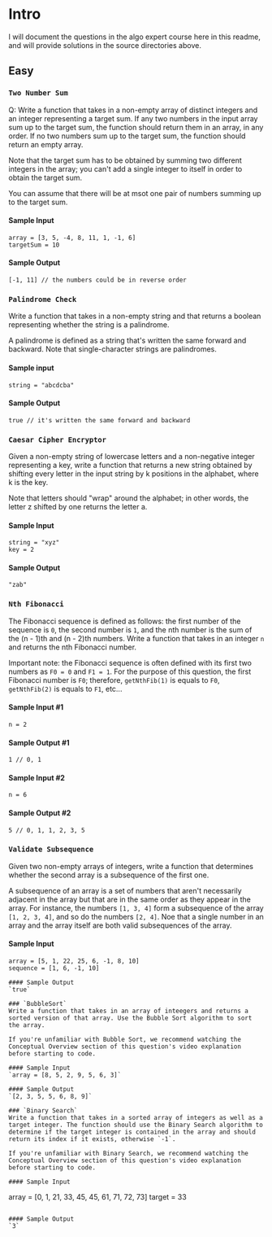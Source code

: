 # Intro
I will document the questions in the algo expert course here in this readme, and will provide solutions in the source directories above.

## Easy
### `Two Number Sum`
Q: Write a function that takes in a non-empty array of distinct integers and an integer representing a target sum. If any two numbers in the input array sum up to the target sum, the function should return them in an array, in any order. If no two numbers sum up to the target sum, the function should return an empty array.

Note that the target sum has to be obtained by summing two different integers in the array; you can't add a single integer to itself in order to obtain the target sum.

You can assume that there will be at msot one pair of numbers summing up to the target sum.

#### Sample Input
```
array = [3, 5, -4, 8, 11, 1, -1, 6]
targetSum = 10
```

#### Sample Output
`[-1, 11] // the numbers could be in reverse order`

### `Palindrome Check`
Write a function that takes in a non-empty string and that returns a boolean representing whether the string is a palindrome.

A palindrome is defined as a string that's written the same forward and backward. Note that single-character strings are palindromes.


#### Sample input
`string = "abcdcba"`

#### Sample Output
`true // it's written the same forward and backward`


### `Caesar Cipher Encryptor`
Given a non-empty string of lowercase letters and a non-negative integer representing a key, write a function that returns a new string obtained by shifting every letter in the input string by k positions in the alphabet, where k is the key.

Note that letters should "wrap" around the alphabet; in other words, the letter z shifted by one returns the letter a.

#### Sample Input
```
string = "xyz"
key = 2
```

#### Sample Output
`"zab"`

### `Nth Fibonacci`
The Fibonacci sequence is defined as follows: the first number of the sequence is `0`, the second number is `1`, and the nth number is the sum of the (n - 1)th and (n - 2)th numbers. Write a function that takes in an integer `n` and returns the nth Fibonacci number.

Important note: the Fibonacci sequence is often defined with its first two numbers as `F0 = 0` and `F1 = 1`. For the purpose of this question, the first Fibonacci number is `F0`; therefore, `getNthFib(1)` is equals to `F0`, `getNthFib(2)` is equals to `F1`, etc...

#### Sample Input #1
`n = 2`

#### Sample Output #1
`1 // 0, 1`

#### Sample Input #2
`n = 6`

#### Sample Output #2
`5 // 0, 1, 1, 2, 3, 5`

### `Validate Subsequence`
Given two non-empty arrays of integers, write a function that determines whether the second array is a subsequence of the first one.

A subsequence of an array is a set of numbers that aren't necessarily adjacent in the array but that are in the same order as they appear in the array. For instance, the numbers `[1, 3, 4]` form a subsequence of the array `[1, 2, 3, 4]`, and so do the numbers `[2, 4]`. Noe that a single number in an array and the array itself are both valid subsequences of the array.

#### Sample Input
```
array = [5, 1, 22, 25, 6, -1, 8, 10]
sequence = [1, 6, -1, 10]

#### Sample Output
`true`

### `BubbleSort`
Write a function that takes in an array of inteegers and returns a sorted version of that array. Use the Bubble Sort algorithm to sort the array.

If you're unfamiliar with Bubble Sort, we recommend watching the Conceptual Overview section of this question's video explanation before starting to code.

#### Sample Input
`array = [8, 5, 2, 9, 5, 6, 3]`

#### Sample Output
`[2, 3, 5, 5, 6, 8, 9]`

### `Binary Search`
Write a function that takes in a sorted array of integers as well as a target integer. The function should use the Binary Search algorithm to determine if the target integer is contained in the array and should return its index if it exists, otherwise `-1`.

If you're unfamiliar with Binary Search, we recommend watching the Conceptual Overview section of this question's video explanation before starting to code.

#### Sample Input
```
array = [0, 1, 21, 33, 45, 45, 61, 71, 72, 73]
target = 33
```

#### Sample Output
`3`
